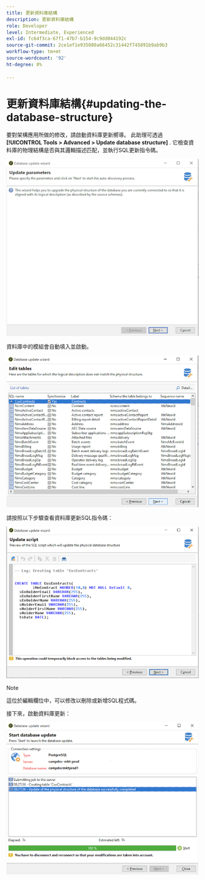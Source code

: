 ```yaml
---
title: 更新資料庫結構
description: 更新資料庫結構
role: Developer
level: Intermediate, Experienced
exl-id: fc64f3ca-67f1-47b7-b154-9c9dd044192c
source-git-commit: 2ce1ef1e935080a66452c31442f745891b9ab9b3
workflow-type: tm+mt
source-wordcount: '92'
ht-degree: 0%

---
```


# 更新資料庫結構{#updating-the-database-structure}

要對架構應用所做的修改，請啟動資料庫更新嚮導。 此助理可透過 **[!UICONTROL Tools > Advanced > Update database structure]** . 它檢查資料庫的物理結構是否與其邏輯描述匹配，並執行SQL更新指令碼。

![](assets/schema_update.png)

資料庫中的模組會自動填入並啟動。

![](assets/schema_update_select2.png)

請按照以下步驟查看資料庫更新SQL指令碼：

![](assets/schema_update2.png)

>[!NOTE]
>
>這位於編輯欄位中，可以修改以刪除或新增SQL程式碼。

接下來，啟動資料庫更新：

![](assets/schema_update3.png)
